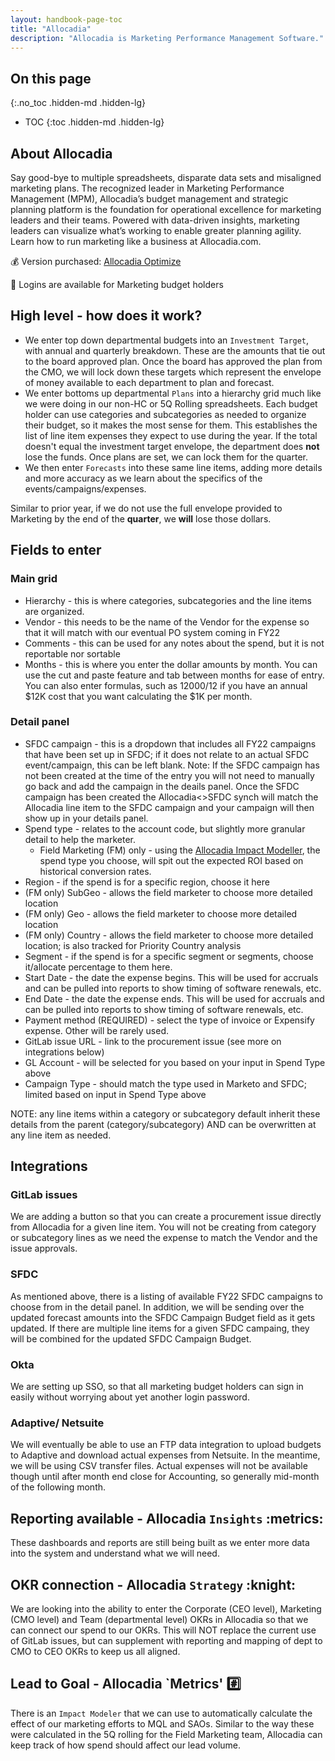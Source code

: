 ```yaml
---
layout: handbook-page-toc
title: "Allocadia"
description: "Allocadia is Marketing Performance Management Software."
---
```


## On this page
{:.no_toc .hidden-md .hidden-lg}

- TOC
{:toc .hidden-md .hidden-lg}

## About Allocadia

Say good-bye to multiple spreadsheets, disparate data sets and misaligned marketing plans. The recognized leader in Marketing Performance Management (MPM), Allocadia’s budget management and strategic planning platform is the foundation for operational excellence for marketing leaders and their teams. Powered with data-driven insights, marketing leaders can visualize what’s working to enable greater planning agility. Learn how to run marketing like a business at Allocadia.com.

:moneybag: Version purchased: [Allocadia Optimize](https://allocadia.com/pricing/)

:key: Logins are available for Marketing budget holders

## High level - how does it work?

* We enter top down departmental budgets into an `Investment Target`, with annual and quarterly breakdown. These are the amounts that tie out to the board approved plan. Once the board has approved the plan from the CMO, we will lock down these targets which represent the envelope of money available to each department to plan and forecast.
* We enter bottoms up departmental `Plans` into a hierarchy grid much like we were doing in our non-HC or 5Q Rolling spreadsheets. Each budget holder can use categories and subcategories as needed to organize their budget, so it makes the most sense for them. This establishes the list of line item expenses they expect to use during the year. If the total doesn't equal the investment target envelope, the department does **not** lose the funds. Once plans are set, we can lock them for the quarter.
* We then enter `Forecasts` into these same line items, adding more details and more accuracy as we learn about the specifics of the events/campaigns/expenses.

Similar to prior year, if we do not use the full envelope provided to Marketing by the end of the **quarter**, we **will** lose those dollars.

## Fields to enter

### Main grid
* Hierarchy - this is where categories, subcategories and the line items are organized.
* Vendor - this needs to be the name of the Vendor for the expense so that it will match with our eventual PO system coming in FY22
* Comments - this can be used for any notes about the spend, but it is not reportable nor sortable
* Months - this is where you enter the dollar amounts by month. You can use the cut and paste feature and tab between months for ease of entry. You can also enter formulas, such as 12000/12 if you have an annual $12K cost that you want calculating the $1K per month.

### Detail panel
* SFDC campaign - this is a dropdown that includes all FY22 campaigns that have been set up in SFDC; if it does not relate to an actual SFDC event/campaign, this can be left blank. Note: If the SFDC campaign has not been created at the time of the entry you will not need to manually go back and add the campaign in the deails panel. Once the SFDC campaign has been created the Allocadia<>SFDC synch will match the Allocadia line item to the SFDC campaign and your campaign will then show up in your details panel. 
* Spend type - relates to the account code, but slightly more granular detail to help the marketer. 
   * Field Marketing (FM) only - using the [Allocadia Impact Modeller](https://gitlab.com/gitlab-com/marketing/marketing-strategy-performance/-/issues/159), the spend type you choose, will spit out the expected ROI based on historical conversion rates. 
* Region - if the spend is for a specific region, choose it here
* (FM only) SubGeo - allows the field marketer to choose more detailed location
* (FM only) Geo - allows the field marketer to choose more detailed location
* (FM only) Country - allows the field marketer to choose more detailed location; is also tracked for Priority Country analysis
* Segment - if the spend is for a specific segment or segments, choose it/allocate percentage to them here.
* Start Date - the date the expense begins. This will be used for accruals and can be pulled into reports to show timing of software renewals, etc.
* End Date - the date the expense ends. This will be used for accruals and can be pulled into reports to show timing of software renewals, etc.
* Payment method (REQUIRED) - select the type of invoice or Expensify expense. Other will be rarely used.
* GitLab issue URL - link to the procurement issue (see more on integrations below)
* GL Account - will be selected for you based on your input in Spend Type above
* Campaign Type - should match the type used in Marketo and SFDC; limited based on input in Spend Type above

NOTE: any line items within a category or subcategory default inherit these details from the parent (category/subcategory) AND can be overwritten at any line item as needed.

## Integrations

### GitLab issues
We are adding a button so that you can create a procurement issue directly from Allocadia for a given line item. You will not be creating from category or subcategory lines as we need the expense to match the Vendor and the issue approvals.

### SFDC
As mentioned above, there is a listing of available FY22 SFDC campaigns to choose from in the detail panel. In addition, we will be sending over the updated forecast amounts into the SFDC Campaign Budget field as it gets updated. If there are multiple line items for a given SFDC campaing, they will be combined for the updated SFDC Campaign Budget.

### Okta
We are setting up SSO, so that all marketing budget holders can sign in easily without worrying about yet another login password.

### Adaptive/ Netsuite
We will eventually be able to use an FTP data integration to upload budgets to Adaptive and download actual expenses from Netsuite. In the meantime, we will be using CSV transfer files. Actual expenses will not be available though until after month end close for Accounting, so generally mid-month of the following month.

 ## Reporting available  - Allocadia `Insights` :metrics:
These dashboards and reports are still being built as we enter more data into the system and understand what we will need. 

 ## OKR connection - Allocadia `Strategy` :knight:
We are looking into the ability to enter the Corporate (CEO level), Marketing (CMO level) and Team (departmental level) OKRs in Allocadia so that we can connect our spend to our OKRs. This will NOT replace the current use of GitLab issues, but can supplement with reporting and mapping of dept to CMO to CEO OKRs to keep us all aligned.

 ## Lead to Goal - Allocadia `Metrics' :hash:
There is an `Impact Modeler` that we can use to automatically calculate the effect of our marketing efforts to MQL and SAOs. Similar to the way these were calculated in the 5Q rolling for the Field Marketing team, Allocadia can keep track of how spend should affect our lead volume. 



